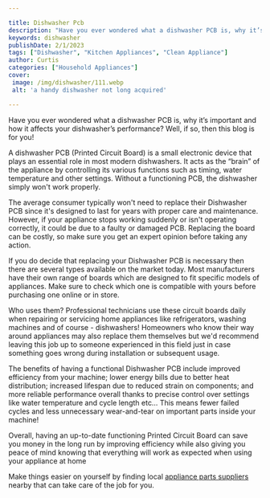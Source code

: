 ```yaml
---

title: Dishwasher Pcb
description: "Have you ever wondered what a dishwasher PCB is, why it’s important and how it affects your dishwasher’s performance? Well, if so,...get more detail"
keywords: dishwasher
publishDate: 2/1/2023
tags: ["Dishwasher", "Kitchen Appliances", "Clean Appliance"]
author: Curtis
categories: ["Household Appliances"]
cover: 
 image: /img/dishwasher/111.webp
 alt: 'a handy dishwasher not long acquired'

---
```


Have you ever wondered what a dishwasher PCB is, why it’s important and how it affects your dishwasher’s performance? Well, if so, then this blog is for you! 

A dishwasher PCB (Printed Circuit Board) is a small electronic device that plays an essential role in most modern dishwashers. It acts as the “brain” of the appliance by controlling its various functions such as timing, water temperature and other settings. Without a functioning PCB, the dishwasher simply won't work properly.

The average consumer typically won't need to replace their Dishwasher PCB since it's designed to last for years with proper care and maintenance. However, if your appliance stops working suddenly or isn't operating correctly, it could be due to a faulty or damaged PCB. Replacing the board can be costly, so make sure you get an expert opinion before taking any action. 

If you do decide that replacing your Dishwasher PCB is necessary then there are several types available on the market today. Most manufacturers have their own range of boards which are designed to fit specific models of appliances. Make sure to check which one is compatible with yours before purchasing one online or in store. 

Who uses them? Professional technicians use these circuit boards daily when repairing or servicing home appliances like refrigerators, washing machines and of course - dishwashers! Homeowners who know their way around appliances may also replace them themselves but we'd recommend leaving this job up to someone experienced in this field just in case something goes wrong during installation or subsequent usage. 

The benefits of having a functional Dishwasher PCB include improved efficiency from your machine; lower energy bills due to better heat distribution; increased lifespan due to reduced strain on components; and more reliable performance overall thanks to precise control over settings like water temperature and cycle length etc… This means fewer failed cycles and less unnecessary wear-and-tear on important parts inside your machine! 

Overall, having an up-to-date functioning Printed Circuit Board can save you money in the long run by improving efficiency while also giving you peace of mind knowing that everything will work as expected when using your appliance at home

Make things easier on yourself by finding local <a href="/pages/appliance-parts-suppliers/">appliance parts suppliers</a> nearby that can take care of the job for you.
